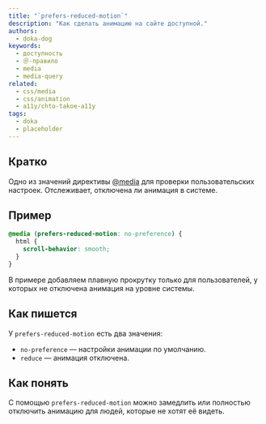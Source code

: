 ```yaml
---
title: "`prefers-reduced-motion`"
description: "Как сделать анимацию на сайте доступной."
authors:
  - doka-dog
keywords:
  - доступность
  - ＠-правило
  - media
  - media-query
related:
  - css/media
  - css/animation
  - a11y/chto-takoe-a11y
tags:
  - doka
  - placeholder
---
```


## Кратко

Одно из значений директивы [@media](/css/media/) для проверки пользовательских настроек. Отслеживает, отключена ли анимация в системе.

## Пример

```css
@media (prefers-reduced-motion: no-preference) {
  html {
    scroll-behavior: smooth;
  }
}
```

В примере добавляем плавную прокрутку только для пользователей, у которых не отключена анимация на уровне системы.

## Как пишется

У `prefers-reduced-motion` есть два значения:

- `no-preference` — настройки анимации по умолчанию.
- `reduce` — анимация отключена.

## Как понять

С помощью `prefers-reduced-motion` можно замедлить или полностью отключить анимацию для людей, которые не хотят её видеть.
